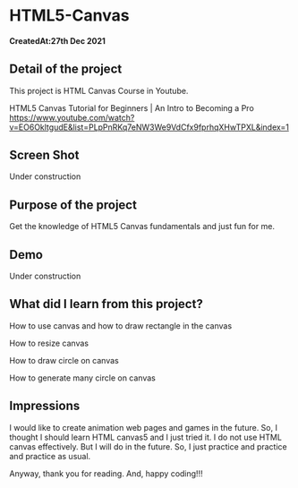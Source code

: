 # HTML5-Canvas

<h4>CreatedAt:27th Dec 2021</h4> 

## Detail of the project

This project is HTML Canvas Course in Youtube.

HTML5 Canvas Tutorial for Beginners | An Intro to Becoming a Pro
https://www.youtube.com/watch?v=EO6OkltgudE&list=PLpPnRKq7eNW3We9VdCfx9fprhqXHwTPXL&index=1

## Screen Shot
Under construction

## Purpose of the project
Get the knowledge of HTML5 Canvas fundamentals and just fun for me.

## Demo
Under construction

## What did I learn from this project?

<p>How to use canvas and how to draw rectangle in the canvas</p>
<p>How to resize canvas</p>
<p>How to draw circle on canvas</p>
<p>How to generate many circle on canvas</p>

## Impressions

I would like to create animation web pages and games in the future. So, I thought I should learn HTML canvas5 and I just tried it. I do not use HTML canvas effectively. But I will do in the future. So, I just practice and practice and practice as usual.

Anyway, thank you for reading. And, happy coding!!!